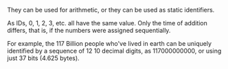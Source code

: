 They can be used for arithmetic, or they can be used as static identifiers.

As IDs, 0, 1, 2, 3, etc. all have the same value. Only the time of addition differs, that is, if the numbers were assigned sequentially.

For example, the 117 Billion people who've lived in earth can be uniquely identified by a sequence of 12 10 decimal digits, as 117000000000, or using just 37 bits (4.625 bytes).